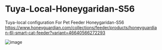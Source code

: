 # Tuya-Local-Honeygaridan-S56
Tuya-local configuration For Pet Feeder Honeygaridan-S56
https://www.honeyguardian.com/collections/feeder/products/honeyguardian-6l-smart-cat-feeder?variant=46640566272293

![image](https://github.com/Bellavista/Tuya-Local-Honeygaridan-S56/assets/46230198/07d5bef5-2efd-4c8e-a9a7-62d00d5f7fdc)
